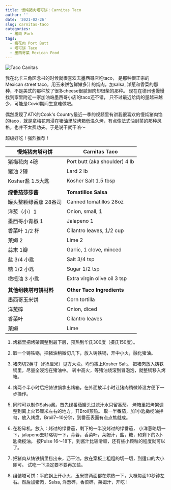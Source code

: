 ```yaml
---
title: 慢炖猪肉塔可饼：Carnitas Taco 
author: ''
date: '2021-02-26'
slug: carnitas-taco
categories:
  - 猪肉 Pork
tags:
  - 梅花肉 Port Butt
  - 塔可饼 Taco
  - 墨西哥菜 Mexican Food
---
```

![Taco Canitas](/img/2021-02-26-taco-carnitas.jpg)

我在北卡三角区念书的时候就很喜欢去墨西哥店吃taco，
是那种很正宗的Mexican street taco，用玉米饼包鲜嫩多汁的炖肉，加salsa, 洋葱和香菜的那种，不是美式的那种放了很多cheese很腻但肉却很柴的那种。
现在在德州也慢慢找到家里附近一家加油站墨西哥小店的taco还不错，
只不过最近给肉的量越来越少，可能是Covid期间生意难做吧。

偶然发现了ATK的Cook's Country最近一季的视频里有讲我很喜欢的慢炖猪肉馅的taco，就是拿梅花肉浸在猪油里放烤箱低温久烤，有点像法式油封菜的那种风格，也并不太费功夫。于是说干就干咯～

超级好吃！强烈推荐！

|慢炖猪肉塔可饼                         |Carnitas Taco            |
|---------------------------------------|-------------------------|
|猪梅花肉 4磅                           | Port butt (aka shoulder) 4 lb       |
|猪油 2磅                               | Lard 2 lb          |
|Kosher盐 1.5大匙                                       | Kosher Salt 1.5 tbsp          |
|                               |           |
| **绿番茄莎莎酱**                              | **Tomatillos Salsa**          |
|罐头整颗绿番茄 28盎司                  | Canned tomatillos 28oz           |
|洋葱（小）1                               |Onion, small, 1            |
|墨西哥小青椒 1                               | Jalapeno 1           |
|香菜叶 1/2 杯                               |Cilantro leaves, 1/2 cup            |
|莱姆 2                                |Lime 2            |
|蒜末 1瓣                                |Garlic, 1 clove, minced            |
|盐 3/4 小匙                                |Salt 3/4 tsp            |
|糖 1/2 小匙                                |Sugar 1/2 tsp            |
|橄榄油 3 小匙                                |Extra virgin olive oil 3 tsp            |
|                               |           |
| **其他组装塔可饼材料**                              | **Other Taco Ingredients**          |
| 墨西哥玉米饼                              |  Corn tortilla         |
| 洋葱碎                             | Onion, diced          |
| 香菜叶                              | Cilantro leaves          |
| 莱姆                              | Lime          |

1. 烤箱里把烤架调整到最下层，预热到华氏300度（摄氏150度）。

2. 取一个铸铁锅，把猪油稍微切几下，放入铸铁锅，开中小火，融化猪油。

3. 猪肉切2英寸（约5厘米）见方大块。均匀撒上Kosher Salt。
把猪肉放入铸铁锅里，尽量全浸泡在猪油中。
转中高火，等猪油烧滚到冒泡泡，就整锅移入烤箱。

4. 烤两个半小时后把铸铁锅拿出烤箱，在外面放半小时让猪肉稍微降温方便下一步操作。

5. 同时可以制作Salsa酱。首先绿番茄罐头过滤汁水只留番茄。
烤箱里把烤架调整到离上火15厘米左右的地方，开Broil预热。
取一半番茄，加1小匙橄榄油拌匀，放入烤盘，Broil7~10分钟，到番茄表面有点点焦就成。

6. 在粉碎机，放入：烤过的绿番茄，剩下的一半没烤过的绿番茄，
小洋葱略切一下，jalapeno去籽略切一下，蒜蓉，香菜叶，莱姆汁，盐，糖，和剩下的2小匙橄榄油。
按Pulse 16～18下，到酱汁比较滑顺，还有些小颗粒的程度就可以了。

7. 把猪肉从铸铁锅里捞出来，沥干油，放在案板上粗粗的切一切，到适口的大小即可。
试吃一下决定要不要再加盐。

8. 组装塔可饼：平底锅上开小火，玉米饼两面都在烘热一下，大概每面10秒钟左右。然后加猪肉，Salsa, 洋葱碎，香菜碎，莱姆汁，开吃！
